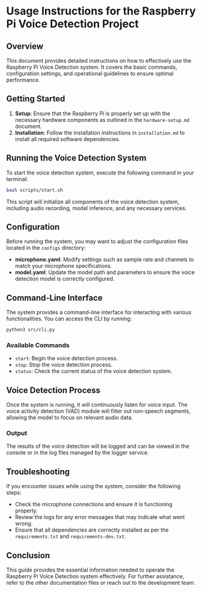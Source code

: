 # Usage Instructions for the Raspberry Pi Voice Detection Project

## Overview
This document provides detailed instructions on how to effectively use the Raspberry Pi Voice Detection system. It covers the basic commands, configuration settings, and operational guidelines to ensure optimal performance.

## Getting Started
1. **Setup**: Ensure that the Raspberry Pi is properly set up with the necessary hardware components as outlined in the `hardware-setup.md` document.
2. **Installation**: Follow the installation instructions in `installation.md` to install all required software dependencies.

## Running the Voice Detection System
To start the voice detection system, execute the following command in your terminal:

```bash
bash scripts/start.sh
```

This script will initialize all components of the voice detection system, including audio recording, model inference, and any necessary services.

## Configuration
Before running the system, you may want to adjust the configuration files located in the `configs` directory:

- **microphone.yaml**: Modify settings such as sample rate and channels to match your microphone specifications.
- **model.yaml**: Update the model path and parameters to ensure the voice detection model is correctly configured.

## Command-Line Interface
The system provides a command-line interface for interacting with various functionalities. You can access the CLI by running:

```bash
python3 src/cli.py
```

### Available Commands
- `start`: Begin the voice detection process.
- `stop`: Stop the voice detection process.
- `status`: Check the current status of the voice detection system.

## Voice Detection Process
Once the system is running, it will continuously listen for voice input. The voice activity detection (VAD) module will filter out non-speech segments, allowing the model to focus on relevant audio data.

### Output
The results of the voice detection will be logged and can be viewed in the console or in the log files managed by the logger service.

## Troubleshooting
If you encounter issues while using the system, consider the following steps:
- Check the microphone connections and ensure it is functioning properly.
- Review the logs for any error messages that may indicate what went wrong.
- Ensure that all dependencies are correctly installed as per the `requirements.txt` and `requirements-dev.txt`.

## Conclusion
This guide provides the essential information needed to operate the Raspberry Pi Voice Detection system effectively. For further assistance, refer to the other documentation files or reach out to the development team.